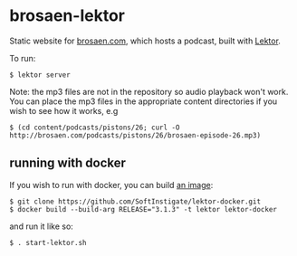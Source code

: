 # brosaen-lektor

Static website for [brosaen.com](http://brosaen.com), which hosts a podcast, built with [Lektor](https://www.getlektor.com/).

To run:

```
$ lektor server
```

Note: the mp3 files are not in the repository so audio playback won't work. You can place the mp3 files in the appropriate content directories if you wish to see how it works, e.g

```
$ (cd content/podcasts/pistons/26; curl -O http://brosaen.com/podcasts/pistons/26/brosaen-episode-26.mp3)
```

## running with docker

If you wish to run with docker, you can build [an image](https://github.com/SoftInstigate/lektor-docker):

```
$ git clone https://github.com/SoftInstigate/lektor-docker.git
$ docker build --build-arg RELEASE="3.1.3" -t lektor lektor-docker
```

and run it like so:

```
$ . start-lektor.sh
```


